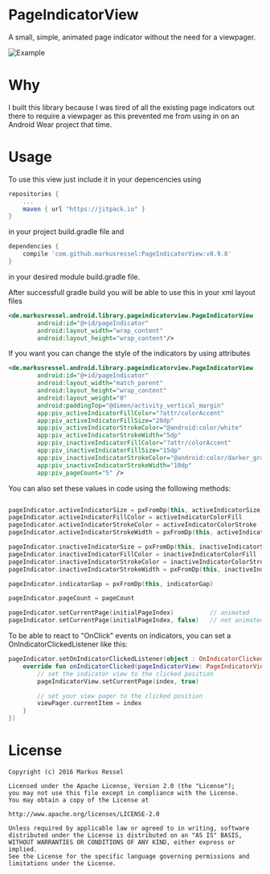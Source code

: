 # PageIndicatorView
A small, simple, animated page indicator without the need for a viewpager.

![Example](http://i.giphy.com/l3vRccyQXcHc1kDQs.gif)

# Why
I built this library because I was tired of all the existing page indicators out there
to require a viewpager as this prevented me from using in on an Android Wear project that time.

# Usage
To use this view just include it in your depencencies using

```groovy
repositories {
    ...
    maven { url "https://jitpack.io" }
}
```
    
in your project build.gradle file and

```groovy
dependencies {
    compile 'com.github.markusressel:PageIndicatorView:v0.9.8'
}
```
    
in your desired module build.gradle file.

After successfull gradle build you will be able to use this in your xml layout files

```xml
<de.markusressel.android.library.pageindicatorview.PageIndicatorView
        android:id="@+id/pageIndicator"
        android:layout_width="wrap_content"
        android:layout_height="wrap_content"/>
```

If you want you can change the style of the indicators by using attributes

```xml
<de.markusressel.android.library.pageindicatorview.PageIndicatorView
        android:id="@+id/pageIndicator"
        android:layout_width="match_parent"
        android:layout_height="wrap_content"
        android:layout_weight="0"
        android:paddingTop="@dimen/activity_vertical_margin"
        app:piv_activeIndicatorFillColor="?attr/colorAccent"
        app:piv_activeIndicatorFillSize="20dp"
        app:piv_activeIndicatorStrokeColor="@android:color/white"
        app:piv_activeIndicatorStrokeWidth="5dp"
        app:piv_inactiveIndicatorFillColor="?attr/colorAccent"
        app:piv_inactiveIndicatorFillSize="15dp"
        app:piv_inactiveIndicatorStrokeColor="@android:color/darker_gray"
        app:piv_inactiveIndicatorStrokeWidth="10dp"
        app:piv_pageCount="5" />
```

You can also set these values in code using the following methods:

```kotlin

pageIndicator.activeIndicatorSize = pxFromDp(this, activeIndicatorSize)
pageIndicator.activeIndicatorFillColor = activeIndicatorColorFill
pageIndicator.activeIndicatorStrokeColor = activeIndicatorColorStroke
pageIndicator.activeIndicatorStrokeWidth = pxFromDp(this, activeIndicatorStrokeWidth)

pageIndicator.inactiveIndicatorSize = pxFromDp(this, inactiveIndicatorSize)
pageIndicator.inactiveIndicatorFillColor = inactiveIndicatorColorFill
pageIndicator.inactiveIndicatorStrokeColor = inactiveIndicatorColorStroke
pageIndicator.inactiveIndicatorStrokeWidth = pxFromDp(this, inactiveIndicatorStrokeWidth)

pageIndicator.indicatorGap = pxFromDp(this, indicatorGap)

pageIndicator.pageCount = pageCount

pageIndicator.setCurrentPage(initialPageIndex)          // animated
pageIndicator.setCurrentPage(initialPageIndex, false)   // not animated
```

To be able to react to "OnClick" events on indicators, you can set a OnIndicatorClickedListener like this:

```kotlin
pageIndicator.setOnIndicatorClickedListener(object : OnIndicatorClickedListener {
    override fun onIndicatorClicked(pageIndicatorView: PageIndicatorView, index: Int) {
        // set the indicator view to the clicked position
        pageIndicatorView.setCurrentPage(index, true)

        // set your view pager to the clicked position
        viewPager.currentItem = index
    }
})
```

# License

    Copyright (c) 2016 Markus Ressel

    Licensed under the Apache License, Version 2.0 (the "License");
    you may not use this file except in compliance with the License.
    You may obtain a copy of the License at
    
    http://www.apache.org/licenses/LICENSE-2.0
    
    Unless required by applicable law or agreed to in writing, software
    distributed under the License is distributed on an "AS IS" BASIS,
    WITHOUT WARRANTIES OR CONDITIONS OF ANY KIND, either express or implied.
    See the License for the specific language governing permissions and
    limitations under the License.
